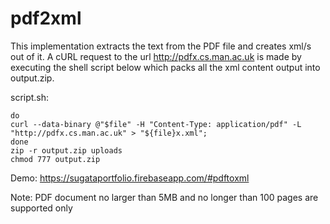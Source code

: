 # pdf2xml

This implementation extracts the text from the PDF file and creates xml/s out of it. A cURL request to the url http://pdfx.cs.man.ac.uk is made by executing the shell script below which packs all the xml content output into 
output.zip.

script.sh:
```find uploads/ -name "*.pdf" | while read file;
do
curl --data-binary @"$file" -H "Content-Type: application/pdf" -L "http://pdfx.cs.man.ac.uk" > "${file}x.xml";
done
zip -r output.zip uploads
chmod 777 output.zip
```


Demo:
https://sugataportfolio.firebaseapp.com/#pdftoxml

Note: PDF document no larger than 5MB and no longer than 100 pages are supported only


